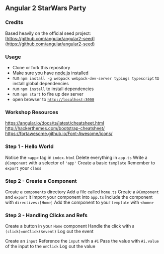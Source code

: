 ## Angular 2 StarWars Party

### Credits
Based heavily on the official seed project:
[https://github.com/angular/angular2-seed](https://github.com/angular/angular2-seed)

### Usage
- Clone or fork this repository
- Make sure you have [node.js](https://nodejs.org/) installed
- run `npm install -g webpack webpack-dev-server typings typescript` to install global dependencies
- run `npm install` to install dependencies
- run `npm start` to fire up dev server
- open browser to [`http://localhost:3000`](http://localhost:3000)

### Workshop Resources
https://angular.io/docs/ts/latest/cheatsheet.html
http://hackerthemes.com/bootstrap-cheatsheet/
https://fortawesome.github.io/Font-Awesome/icons/


### Step 1 - Hello World
Notice the `<app>` tag in `index.html`
Delete everything in `app.ts`
Write a `@Component` with a selector of `'app'`
Create a basic `template`
Remember to `export` your `class`

### Step 2 - Create a Component
Create a `components` directory
Add a file called `home.ts`
Create a `@Component` and `export` it
Import your component into `app.ts`
Include the component with `directives:[Home]`
Add the component to your `template` with `<home>`

### Step 3 - Handling Clicks and Refs
Create a button in your `Home` component
Handle the click with a `(click)=onClick($event)`
Log out the event


Create an `input`
Reference the `input` with a `#i`
Pass the value with `#i.value` of the input to the `onClick`
Log out the value






